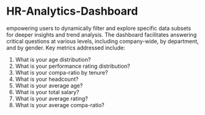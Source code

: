 # HR-Analytics-Dashboard
empowering users to dynamically filter and explore specific data subsets for deeper insights and trend analysis. The dashboard facilitates answering critical questions at various levels, including company-wide, by department, and by gender. Key metrics addressed include:
1) What is your age distribution?
2) What is your performance rating distribution?
3) What is your compa-ratio by tenure?
4) What is your headcount?
5) What is your average age?
6) What is your total salary?
7) What is your average rating?
8) What is your average compa-ratio?
